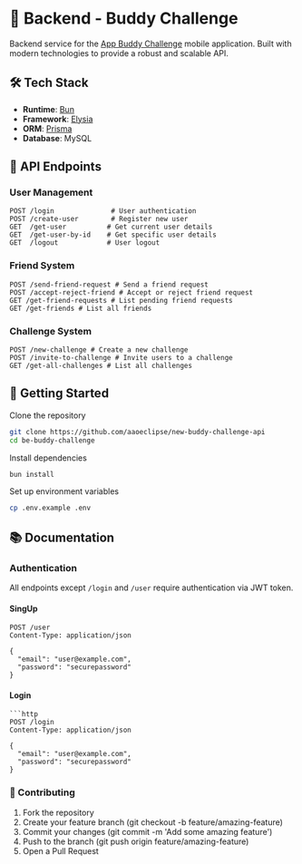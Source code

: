 # 🚀 Backend - Buddy Challenge

Backend service for the [App Buddy Challenge](https://github.com/aaoeclipse/app-buddy-challenge-native) mobile application. Built with modern technologies to provide a robust and scalable API.

## 🛠️ Tech Stack

- **Runtime**: [Bun](https://bun.sh)
- **Framework**: [Elysia](https://elysiajs.com)
- **ORM**: [Prisma](https://www.prisma.io)
- **Database**: MySQL

## 🔗 API Endpoints

### User Management

```http
POST /login              # User authentication
POST /create-user        # Register new user
GET  /get-user          # Get current user details
GET  /get-user-by-id    # Get specific user details
GET  /logout            # User logout
```

### Friend System

```http
POST /send-friend-request # Send a friend request
POST /accept-reject-friend # Accept or reject friend request
GET /get-friend-requests # List pending friend requests
GET /get-friends # List all friends
```

### Challenge System

```http
POST /new-challenge # Create a new challenge
POST /invite-to-challenge # Invite users to a challenge
GET /get-all-challenges # List all challenges
```

## 🚀 Getting Started

Clone the repository

```bash
git clone https://github.com/aaoeclipse/new-buddy-challenge-api
cd be-buddy-challenge
```

Install dependencies

```bash
bun install
```

Set up environment variables

```bash
cp .env.example .env
```

## 📚 Documentation

### Authentication

All endpoints except `/login` and `/user` require authentication via JWT token.

#### SingUp

```http
POST /user
Content-Type: application/json

{
  "email": "user@example.com",
  "password": "securepassword"
}
```

#### Login

````http
```http
POST /login
Content-Type: application/json

{
  "email": "user@example.com",
  "password": "securepassword"
}
````

### 🤝 Contributing

1. Fork the repository
2. Create your feature branch (git checkout -b feature/amazing-feature)
3. Commit your changes (git commit -m 'Add some amazing feature')
4. Push to the branch (git push origin feature/amazing-feature)
5. Open a Pull Request
